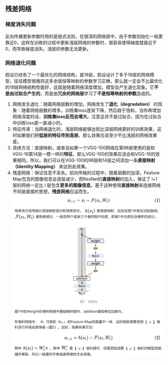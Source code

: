 ## 残差网络
### 梯度消失问题
反向传播更新参数时用的是链式法则，在很深的网络层中，由于参数初始化一般更靠近0，这样在训练的过程中更新浅层网络的参数时，很容易使得梯度就接近于0，而导致梯度消失，浅层的参数无法更新。

### 网络退化问题
假设已经有了一个最优化的网络结构，是18层，假设设计了多于18层的网络模型，往往模型很难将这多余层恒等映射的参数学习正确，那么就一定会不比最优化的18层网络结构性能好，这就是随着网络深度增加，模型会产生退化现象。它**不是由过拟合产生的**，而是由**冗余的网络层**学习了**不是恒等映射的参数**造成的。

1. 网络发生退化：随着网络层数的增加，网络发生了**退化（degradation）** 的现象：随着网络层数的增多，训练集loss逐渐下降，然后趋于饱和，当你再增加网络深度的话，**训练集loss反而会增大**。注意这并不是过拟合，因为在过拟合中训练loss是一直减小的。
2. 特征传递：当网络退化时，浅层网络能够达到比深层网络更好的训练效果，这时如果我们把**低层的特征传到高层**，那么效果应该至少不比浅层的网络效果差。
3. 具体方法：直接映射。或者说如果一个VGG-100网络在第98层使用的是和VGG-16第14层一模一样的**特征**，那么VGG-100的效果应该会和VGG-16的效果相同。所以，我们可以在VGG-100的98层和14层之间添加一条**直接映射（Identity Mapping）** 来达到此效果。
4. 残差网络：保证信息不丢失。前向传输的过程中，随着层数的加深，Feature Map包含的图像信息会逐层减少，而ResNet的**直接映射**的加入，保证了 l+1 层的网络一定比 l 层包含**更多的图像信息**。基于这种使用**直接映射**来连接网络不同层直接的思想，**残差网络**应运而生。
![残差块](https://github.com/SZUZOUXu/Deep-Learning/blob/main/image/%E6%AE%8B%E5%B7%AE%E5%9D%97.png)
